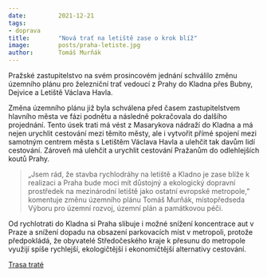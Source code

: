 ```yaml
---
date:         2021-12-21
tags:        
- doprava
title:        "Nová trať na letiště zase o krok blíž"
image: 	      posts/praha-letiste.jpg
author:       Tomáš Murňák
---
```

 
Pražské zastupitelstvo na svém prosincovém jednání schválilo změnu územního plánu pro železniční trať vedoucí z Prahy do Kladna přes Bubny, Dejvice a Letiště Václava Havla. 

Změna územního plánu již byla schválena před časem zastupitelstvem hlavního města ve fázi podnětu a následně pokračovala do dalšího projednání. Tento úsek trati má vést z Masarykova nádraží do Kladna a má nejen urychlit cestování mezi těmito městy, ale i vytvořit přímé spojení mezi samotným centrem města s Letištěm Václava Havla a ulehčit tak davům lidí cestování. Zároveň má ulehčit a urychlit cestování Pražanům do odlehlejších koutů Prahy. 

> „Jsem rád, že stavba rychlodráhy na letiště a Kladno je zase blíže k realizaci a Praha bude moci mít důstojný a ekologický dopravní prostředek na mezinárodní letiště jako ostatní evropské metropole,” komentuje změnu územního plánu Tomáš Murňák, místopředseda Výboru pro územní rozvoj, územní plán a památkovou péči.

Od rychlotrati do Kladna si Praha slibuje i možné snížení koncentrace aut v Praze a snížení dopadu na obsazení parkovacích míst v metropoli, protože předpokládá, že obyvatelé Středočeského kraje k přesunu do metropole využijí spíše rychlejší, ekologičtější i ekonomičtější alternativy cestování.

[Trasa traté](/assets/img/posts/trasa_letiste_VH.jpg) 
